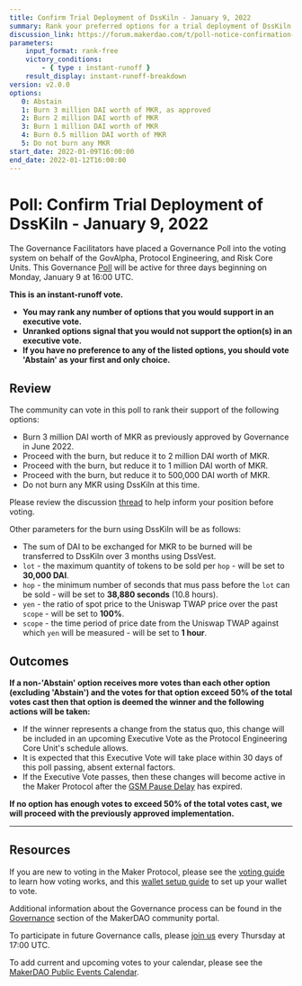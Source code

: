 ```yaml
---
title: Confirm Trial Deployment of DssKiln - January 9, 2022
summary: Rank your preferred options for a trial deployment of DssKiln.
discussion_link: https://forum.makerdao.com/t/poll-notice-confirmation-of-trial-dsskiln-deployment/19346/3
parameters:
    input_format: rank-free
    victory_conditions:
        - { type : instant-runoff }
    result_display: instant-runoff-breakdown
version: v2.0.0
options:
   0: Abstain
   1: Burn 3 million DAI worth of MKR, as approved
   2: Burn 2 million DAI worth of MKR
   3: Burn 1 million DAI worth of MKR
   4: Burn 0.5 million DAI worth of MKR
   5: Do not burn any MKR
start_date: 2022-01-09T16:00:00
end_date: 2022-01-12T16:00:00
---
```

# Poll: Confirm Trial Deployment of DssKiln - January 9, 2022

The Governance Facilitators have placed a Governance Poll into the voting system on behalf of the GovAlpha, Protocol Engineering, and Risk Core Units. This Governance [Poll](https://community-development.makerdao.com/en/learn/governance/on-chain-gov) will be active for three days beginning on Monday, January 9 at 16:00 UTC.

**This is an instant-runoff vote.**
- **You may rank any number of options that you would support in an executive vote.**
- **Unranked options signal that you would not support the option(s) in an executive vote.**
- **If you have no preference to any of the listed options, you should vote 'Abstain' as your first and only choice.**

## Review

The community can vote in this poll to rank their support of the following options:
* Burn 3 million DAI worth of MKR as previously approved by Governance in June 2022.
* Proceed with the burn, but reduce it to 2 million DAI worth of MKR.
* Proceed with the burn, but reduce it to 1 million DAI worth of MKR.
* Proceed with the burn, but reduce it to 500,000 DAI worth of MKR.
* Do not burn any MKR using DssKiln at this time.

Please review the discussion [thread](https://forum.makerdao.com/t/poll-notice-confirmation-of-trial-dsskiln-deployment/19346/3) to help inform your position before voting.

Other parameters for the burn using DssKiln will be as follows:

* The sum of DAI to be exchanged for MKR to be burned will be transferred to DssKiln over 3 months using DssVest.
* `lot` - the maximum quantity of tokens to be sold per `hop` - will be set to **30,000 DAI**.
* `hop` - the minimum number of seconds that mus pass before the `lot` can be sold - will be set to **38,880 seconds** (10.8 hours).
* `yen` - the ratio of spot price to the Uniswap TWAP price over the past `scope` - will be set to **100%**.
* `scope` - the time period of price date from the Uniswap TWAP against which `yen` will be measured - will be set to **1 hour**.

## Outcomes

**If a non-'Abstain' option receives more votes than each other option (excluding 'Abstain') and the votes for that option exceed 50% of the total votes cast then that option is deemed the winner and the following actions will be taken:**
* If the winner represents a change from the status quo, this change will be included in an upcoming Executive Vote as the Protocol Engineering Core Unit's schedule allows.
* It is expected that this Executive Vote will take place within 30 days of this poll passing, absent external factors.
* If the Executive Vote passes, then these changes will become active in the Maker Protocol after the [GSM Pause Delay](https://manual.makerdao.com/parameter-index/core/param-gsm-pause-delay) has expired.

**If no option has enough votes to exceed 50% of the total votes cast, we will proceed with the previously approved implementation.**

---

## Resources

If you are new to voting in the Maker Protocol, please see the [voting guide](https://community-development.makerdao.com/en/learn/governance/how-voting-works/) to learn how voting works, and this [wallet setup guide](https://community-development.makerdao.com/en/learn/governance/voting-setup/) to set up your wallet to vote.

Additional information about the Governance process can be found in the [Governance](https://community-development.makerdao.com/en/learn/governance) section of the MakerDAO community portal.

To participate in future Governance calls, please [join us](https://github.com/makerdao/community/tree/master/governance/governance-and-risk-meetings) every Thursday at 17:00 UTC.

To add current and upcoming votes to your calendar, please see the [MakerDAO Public Events Calendar](https://calendar.google.com/calendar/embed?src=makerdao.com_3efhm2ghipksegl009ktniomdk%40group.calendar.google.com&ctz=UTC&mode=week&showCalendars=0&showPrint=0).

